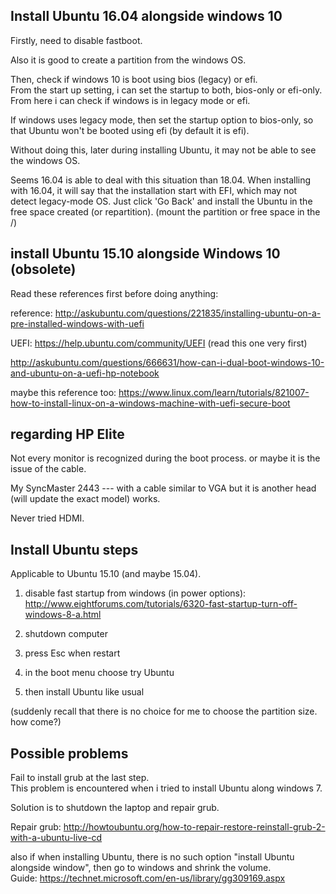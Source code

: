 Install Ubuntu 16.04 alongside windows 10
------------------------------------------

Firstly, need to disable fastboot.

Also it is good to create a partition from the windows OS.

Then, check if windows 10 is boot using bios (legacy) or efi.  
From the start up setting, i can set the startup to both, bios-only or efi-only.
From here i can check if windows is in legacy mode or efi.

If windows uses legacy mode, then set the startup option to bios-only,
so that Ubuntu won't be booted using efi (by default it is efi).

Without doing this, later during installing Ubuntu,
it may not be able to see the windows OS.

Seems 16.04 is able to deal with this situation than 18.04.
When installing with 16.04, it will say that the installation start with EFI, which may not detect legacy-mode OS.
Just click 'Go Back' and install the Ubuntu in the free space created (or repartition).
(mount the partition or free space in the /)


install Ubuntu 15.10 alongside Windows 10 (obsolete)
-----------------------------------------

Read these references first before doing anything:

reference: http://askubuntu.com/questions/221835/installing-ubuntu-on-a-pre-installed-windows-with-uefi  

UEFI: https://help.ubuntu.com/community/UEFI (read this one very first)

http://askubuntu.com/questions/666631/how-can-i-dual-boot-windows-10-and-ubuntu-on-a-uefi-hp-notebook

maybe this reference too: https://www.linux.com/learn/tutorials/821007-how-to-install-linux-on-a-windows-machine-with-uefi-secure-boot


regarding HP Elite
----------------------

Not every monitor is recognized during the boot process. or maybe it is the issue of the cable.

My SyncMaster 2443 --- with a cable similar to VGA but it is another head (will update the exact model) works.

Never tried HDMI.


Install Ubuntu steps
----------------

Applicable to Ubuntu 15.10 (and maybe 15.04).

1. disable fast startup from windows (in power options): http://www.eightforums.com/tutorials/6320-fast-startup-turn-off-windows-8-a.html

2. shutdown computer

3. press Esc when restart

4. in the boot menu choose try Ubuntu 

5. then install Ubuntu like usual 

(suddenly recall that there is no choice for me to choose the partition size. how come?)


Possible problems
---------------------

Fail to install grub at the last step.  
This problem is encountered when i tried to install Ubuntu along windows 7.

Solution is to shutdown the laptop and repair grub.

Repair grub: http://howtoubuntu.org/how-to-repair-restore-reinstall-grub-2-with-a-ubuntu-live-cd

also if when installing Ubuntu, there is no such option "install Ubuntu alongside window", 
then go to windows and shrink the volume.  
Guide: https://technet.microsoft.com/en-us/library/gg309169.aspx
